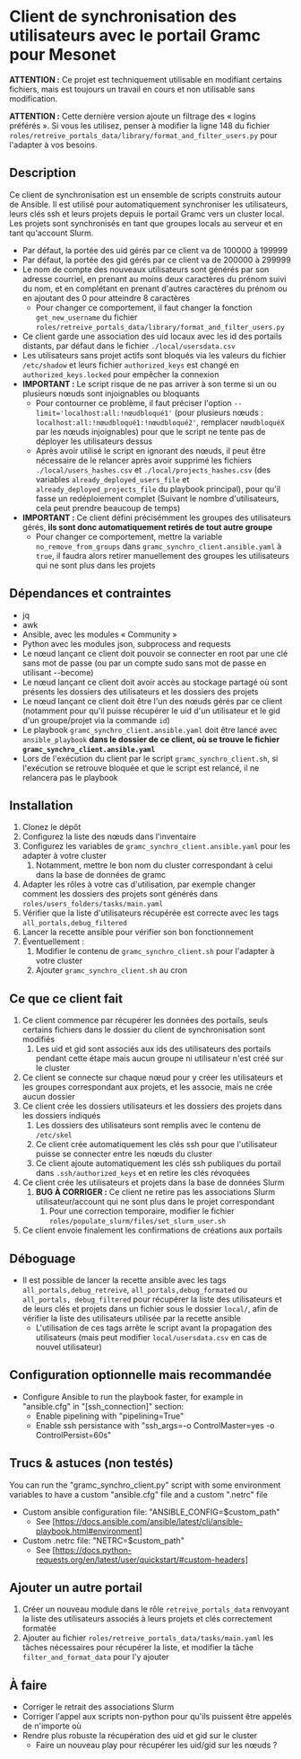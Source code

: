 Client de synchronisation des utilisateurs avec le portail Gramc pour Mesonet
=============================================================================

**ATTENTION :** Ce projet est techniquement utilisable en modifiant certains fichiers, mais est toujours un travail en cours et non utilisable sans modification.

**ATTENTION :** Cette dernière version ajoute un filtrage des « logins préférés ». Si vous les utilisez, penser à modifier la ligne 148 du fichier `roles/retreive_portals_data/library/format_and_filter_users.py` pour l'adapter à vos besoins.

Description
-----------

Ce client de synchronisation est un ensemble de scripts construits autour de Ansible. Il est utilisé pour automatiquement synchroniser les utilisateurs, leurs clés ssh et leurs projets depuis le portail Gramc vers un cluster local. Les projets sont synchronisés en tant que groupes locals au serveur et en tant qu'account Slurm.

- Par défaut, la portée des uid gérés par ce client va de 100000 à 199999
- Par défaut, la portée des gid gérés par ce client va de 200000 à 299999
- Le nom de compte des nouveaux utilisateurs sont générés par son adresse courriel, en prenant au moins deux caractères du prénom suivi du nom, et en complétant en prenant d'autres caractères du prénom ou en ajoutant des 0 pour atteindre 8 caractères
    - Pour changer ce comportement, il faut changer la fonction `get_new_username` du fichier `roles/retreive_portals_data/library/format_and_filter_users.py`
- Ce client garde une association des uid locaux avec les id des portails distants, par défaut dans le fichier `./local/usersdata.csv`
- Les utilisateurs sans projet actifs sont bloqués via les valeurs du fichier `/etc/shadow` et leurs fichier `authorized_keys` est changé en `authorized_keys.locked` pour empêcher la connexion
- **IMPORTANT :** Le script risque de ne pas arriver à son terme si un ou plusieurs nœuds sont injoignables ou bloquants
    - Pour contourner ce problème, il faut préciser l'option `--limit='localhost:all:!nœudbloqué1'` (pour plusieurs nœuds : `localhost:all:!nœudbloqué1:!nœudbloqué2'`, remplacer `nœudbloquéX` par les nœuds injoignables) pour que le script ne tente pas de déployer les utilisateurs dessus
    - Après avoir utilisé le script en ignorant des nœuds, il peut être nécessaire de le relancer après avoir supprimé les fichiers `./local/users_hashes.csv` et `./local/projects_hashes.csv` (des variables `already_deployed_users_file` et `already_deployed_projects_file` du playbook principal), pour qu'il fasse un redéploiement complet (Suivant le nombre d'utilisateurs, cela peut prendre beaucoup de temps)
- **IMPORTANT :** Ce client défini précisémment les groupes des utilisateurs gérés, **ils sont donc automatiquement retirés de tout autre groupe**
    - Pour changer ce comportement, mettre la variable `no_remove_from_groups` dans `gramc_synchro_client.ansible.yaml` à `true`, il faudra alors retirer manuellement des groupes les utilisateurs qui ne sont plus dans les projets

Dépendances et contraintes
--------------------------

- jq
- awk
- Ansible, avec les modules « Community »
- Python avec les modules json, subprocess and requests
- Le nœud lançant ce client doit pouvoir se connecter en root par une clé sans mot de passe (ou par un compte sudo sans mot de passe en utilisant --become)
- Le nœud lançant ce client doit avoir accès au stockage partagé où sont présents les dossiers des utilisateurs et les dossiers des projets
- Le nœud lançant ce client doit être l'un des nœuds gérés par ce client (notamment pour qu'il puisse récupérer le uid d'un utilisateur et le gid d'un groupe/projet via la commande `id`)
- Le playbook `gramc_synchro_client.ansible.yaml` doit être lancé avec `ansible_playbook` **dans le dossier de ce client, où se trouve le fichier `gramc_synchro_client.ansible.yaml`**
- Lors de l'exécution du client par le script `gramc_synchro_client.sh`, si l'exécution se retrouve bloquée et que le script est relancé, il ne relancera pas le playbook

Installation
------------

1. Clonez le dépôt
2. Configurez la liste des nœuds dans l'inventaire
3. Configurez les variables de `gramc_synchro_client.ansible.yaml` pour les adapter à votre cluster
    1. Notamment, mettre le bon nom du cluster correspondant à celui dans la base de données de gramc
4. Adapter les rôles à votre cas d'utilisation, par exemple changer comment les dossiers des projets sont générés dans `roles/users_folders/tasks/main.yaml`
5. Vérifier que la liste d'utilisateurs récupérée est correcte avec les tags `all_portals,debug_filtered`
6. Lancer la recette ansible pour vérifier son bon fonctionnement
7. Éventuellement :
    1. Modifier le contenu de `gramc_synchro_client.sh` pour l'adapter à votre cluster
    2. Ajouter `gramc_synchro_client.sh` au cron

Ce que ce client fait
---------------------

1. Ce client commence par récupérer les données des portails, seuls certains fichiers dans le dossier du client de synchronisation sont modifiés
    1. Les uid et gid sont associés aux ids des utilisateurs des portails pendant cette étape mais aucun groupe ni utilisateur n'est créé sur le cluster
2. Ce client se connecte sur chaque nœud pour y créer les utilisateurs et les groupes correspondant aux projets, et les associe, mais ne crée aucun dossier
3. Ce client crée les dossiers utilisateurs et les dossiers des projets dans les dossiers indiqués
    1. Les dossiers des utilisateurs sont remplis avec le contenu de `/etc/skel`
    2. Ce client crée automatiquement les clés ssh pour que l'utilisateur puisse se connecter entre les nœuds du cluster
    3. Ce client ajoute automatiquement les clés ssh publiques du portail dans `.ssh/authorized_keys` et en retire les clés révoquées
4. Ce client crée les utilisateurs et projets dans la base de données Slurm
    1. **BUG À CORRIGER :** Ce client ne retire pas les associations Slurm utilisateur/account qui ne sont plus dans le projet correspondant
        1. Pour une correction temporaire, modifier le fichier `roles/populate_slurm/files/set_slurm_user.sh`
5. Ce client envoie finalement les confirmations de créations aux portails

Déboguage
---------

- Il est possible de lancer la recette ansible avec les tags `all_portals,debug_retreive`, `all_portals,debug_formated` ou `all_portals, debug_filtered` pour récupérer la liste des utilisateurs et de leurs clés et projets dans un fichier sous le dossier `local/`, afin de vérifier la liste des utilisateurs utilisée par la recette ansible
    - L'utilisation de ces tags arrête le script avant la propagation des utilisateurs (mais peut modifier `local/usersdata.csv` en cas de nouvel utilisateur)

Configuration optionnelle mais recommandée
------------------------------------------

- Configure Ansible to run the playbook faster, for example in "ansible.cfg" in "\[ssh\_connection\]" section:
  - Enable pipelining with "pipelining=True"
  - Enable ssh persistance with "ssh\_args=-o ControlMaster=yes -o ControlPersist=60s"

Trucs & astuces (non testés)
----------------------------

You can run the "gramc\_synchro\_client.py" script with some environment variables to have a custom "ansible.cfg" file and a custom ".netrc" file

- Custom ansible configuration file: "ANSIBLE\_CONFIG=$custom\_path"
  - See [https://docs.ansible.com/ansible/latest/cli/ansible-playbook.html#environment]
- Custom .netrc file: "NETRC=$custom\_path"
  - See [https://docs.python-requests.org/en/latest/user/quickstart/#custom-headers]

Ajouter un autre portail
------------------------

1. Créer un nouveau module dans le rôle `retreive_portals_data` renvoyant la liste des utilisateurs associés à leurs projets et clés correctement formatée
2. Ajouter au fichier `roles/retreive_portals_data/tasks/main.yaml` les tâches nécessaires pour récupérer la liste, et modifier la tâche `filter_and_format_data` pour l'y ajouter

À faire
-------

- Corriger le retrait des associations Slurm
- Corriger l'appel aux scripts non-python pour qu'ils puissent être appelés de n'importe où
- Rendre plus robuste la récupération des uid et gid sur le cluster
    - Faire un nouveau play pour récupérer les uid/gid sur les nœuds ?

